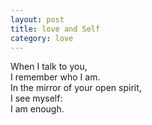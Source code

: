 ```yaml
---
layout: post
title: love and Self
category: love
---
```


When I talk to you,  
I remember who I am.  
In the mirror of your open spirit,  
I see myself:  
I am enough.